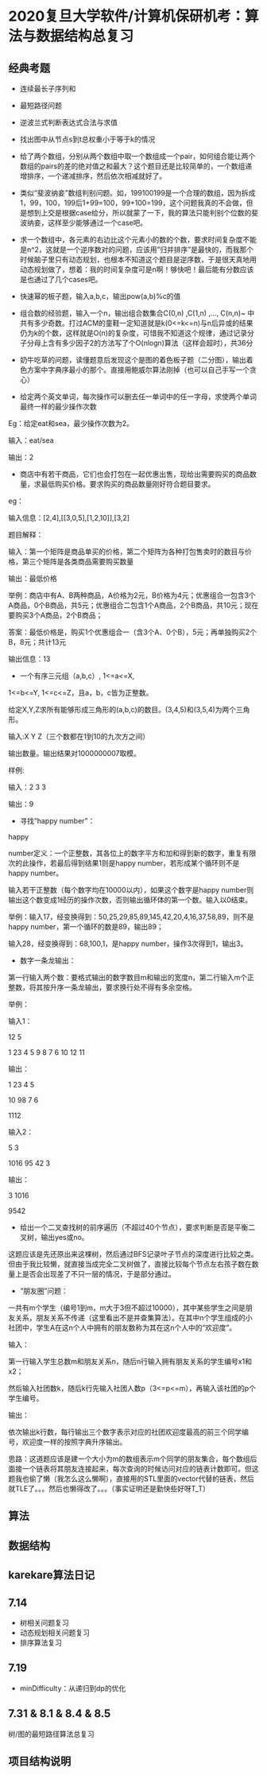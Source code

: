 # 2020复旦大学软件/计算机保研机考：算法与数据结构总复习

## 经典考题

- 连续最长子序列和
- 最短路径问题
- 逆波兰式判断表达式合法与求值
- 找出图中从节点s到t总权重小于等于k的情况
- 给了两个数组，分别从两个数组中取一个数组成一个pair，如何组合能让两个数组的pairs的差的绝对值之和最大？这个题目还是比较简单的，一个数组递增排序，一个递减排序，然后依次相减就好了。
- 类似“斐波纳妾”数组判别问题。如，199100199是一个合理的数组，因为拆成1，99，100，199后1+99=100，99+100=199，这个问题我真的不会做，但是想到上交是根据case给分，所以就蒙了一下，我的算法只能判别个位数的斐波纳妾，这样至少能够通过一个case吧。
- 求一个数组中，各元素的右边比这个元素小的数的个数，要求时间复杂度不能是n^2，这就是一个逆序数对的问题，应该用”归并排序”是最快的，而我那个时候脑子里只有动态规划，也根本不知道这个题目是逆序数，于是很天真地用动态规划做了，想着：我的时间复杂度可是n啊！够快吧！最后能有分数应该是也通过了几个cases吧。
- 快速幂的板子题，输入a,b,c，输出pow(a,b)%c的值
- 组合数的经验题，输入一个n，输出组合数集合C(0,n) ,C(1,n) ,..., C(n,n)~ 中共有多少奇数。打过ACM的童鞋一定知道就是k(0<=k<=n)与n后异或的结果仍为k的个数，这样就是O(n)的复杂度，可惜我不知道这个规律，通过记录分子分母上含有多少因子2的方法写了个O(nlogn)算法（这样会超时），共36分
- 奶牛吃草的问题，读懂题意后发现这个是图的着色板子题（二分图），输出着色方案中字典序最小的那个。直接用鲍威尔算法刚掉（也可以自己手写一个贪心）

- 给定两个英文单词，每次操作可以删去任一单词中的任一字母，求使两个单词最终一样的最少操作次数

Eg：给定eat和sea，最少操作次数为2。

输入：eat/sea

输出：2

- 商店中有若干商品，它们也会打包在一起优惠出售，现给出需要购买的商品数量，求最低购买价格。要求购买的商品数量刚好符合题目要求。

eg：

输入信息：[2,4],[[3,0,5],[1,2,10]],[3,2]

题目解释：

输入：第一个矩阵是商品单买的价格，第二个矩阵为各种打包售卖时的数目与价格，第三个矩阵是各类商品需要购买数量

输出：最低价格

举例：商店中有A、B两种商品，A价格为2元，B价格为4元；优惠组合一包含3个A商品，0个B商品，共5元；优惠组合二包含1个A商品，2个B商品，共10元；现在要购买3个A商品，2个B商品；

答案：最低价格是，购买1个优惠组合一（含3个A、0个B），5元；再单独购买2个B，8元；共计13元

输出信息：13

- 一个有序三元组（a,b,c）, 1<=a<=X,

1<=b<=Y, 1<=c<=Z，且a，b，c皆为正整数。

给定X,Y,Z求所有能够形成三角形的(a,b,c)的数目。(3,4,5)和(3,5,4)为两个三角形。

输入:X Y Z（三个数都在1到10的九次方之间）

输出数量。输出结果对1000000007取模。

样例:

输入：2 3 3

输出：9

- 寻找“happy number”：

happy

number定义：一个正整数，其各位上的数字平方和加和得到新的数字，重复有限次的此操作，若最后得到结果1则是happy number，若形成某个循环则不是happy number。

输入若干正整数（每个数字均在10000以内），如果这个数字是happy number则输出这个数变成1经历的操作次数，否则输出循环体的第一个数。输入以0结束。

举例：输入17，经变换得到：50,25,29,85,89,145,42,20,4,16,37,58,89，则不是happy number，第一个循环的数是89，输出89；

输入28，经变换得到：68,100,1，是happy number，操作3次得到1，输出3。

- 数字一条龙输出：

第一行输入两个数：要格式输出的数字数目m和输出的宽度n，第二行输入m个正整数，将其按升序一条龙输出，要求换行处不得有多余空格。

举例：

输入1：

12 5

1 23 4 5 9 8 7 6 10 12 11

输出：

1 23 4 5

10 98 7 6

1112

输入2：

5 3

1016 95 42 3

输出：

3 1016

9542

- 给出一个二叉查找树的前序遍历（不超过40个节点），要求判断是否是平衡二叉树，输出yes或no。

这题应该是先还原出来这棵树，然后通过BFS记录叶子节点的深度进行比较之类。但由于我比较懒，就直接当成完全二叉树做了，直接比较每个节点左右孩子数在数量上是否会出现差了不只一层的情况，于是部分通过。

- “朋友圈”问题：

一共有m个学生（编号1到m，m大于3但不超过10000），其中某些学生之间是朋友关系，朋友关系不传递（这里看出不是并查集算法）。在其中n个学生组成的小社团中，学生A在这n个人中拥有的朋友数称为其在这n个人中的“欢迎度”。

输入：

第一行输入学生总数m和朋友关系n，随后n行输入拥有朋友关系的学生编号x1和x2；

然后输入社团数k，随后k行先输入社团人数p（3<=p<=m），再输入该社团的p个学生编号。

输出：

依次输出k行数，每行输出三个数字表示对应的社团欢迎度最高的前三个同学编号，欢迎度一样的按照字典升序输出。

思路：这道题应该是建一个大小为m的数组表示m个同学的朋友集合，每个数组后面接一个链表将其朋友连接起来，每次查询的时候访问对应的链表计数即可。但这题我也偷了懒（我怎么这么懒啊），直接用的STL里面的vector代替的链表，然后就TLE了。。。然后也懒得改了。。。（事实证明还是勤快些好呀T_T）

## 算法




## 数据结构







## karekare算法日记

## 7.14

- 树相关问题复习
- 动态规划相关问题复习
- 排序算法复习

<!-- ## 7.18

- 哈哈。交大面试要完啦 -->

## 7.19

- minDifficulty：从递归到dp的优化

## 7.31 & 8.1 & 8.4 & 8.5

树/图的最短路径算法总复习

## 项目结构说明

